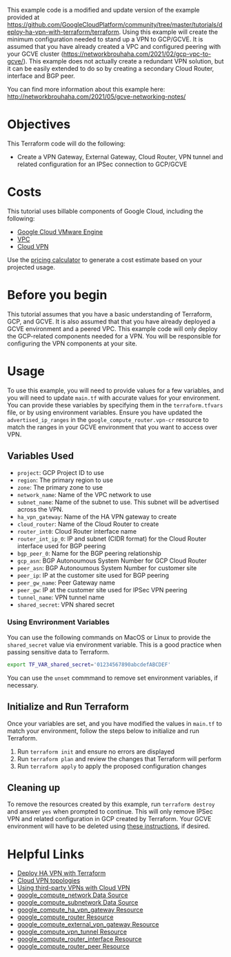 This example code is a modified and update version of the example provided at https://github.com/GoogleCloudPlatform/community/tree/master/tutorials/deploy-ha-vpn-with-terraform/terraform. Using this example will create the minimum configuration needed to stand up a VPN to GCP/GCVE. It is assumed that you have already created a VPC and configured peering with your GCVE cluster (https://networkbrouhaha.com/2021/02/gcp-vpc-to-gcve/). This example does not actually create a redundant VPN solution, but it can be easily extended to do so by creating a secondary Cloud Router, interface and BGP peer.

You can find more information about this example here: http://networkbrouhaha.com/2021/05/gcve-networking-notes/
# Objectives

This Terraform code will do the following:

* Create a VPN Gateway, External Gateway, Cloud Router, VPN tunnel and related configuration for an IPSec connection to GCP/GCVE

# Costs 

This tutorial uses billable components of Google Cloud, including the following:

* [Google Cloud VMware Engine](https://cloud.google.com/vmware-engine)
* [VPC](https://cloud.google.com/vpc/pricing)
* [Cloud VPN](https://cloud.google.com/network-connectivity/docs/vpn/pricing)

Use the [pricing calculator](https://cloud.google.com/products/calculator) to generate a cost estimate based on your projected usage.

# Before you begin

This tutorial assumes that you have a basic understanding of Terraform, GCP, and GCVE. It is also assumed that that you have already deployed a GCVE environment and a peered VPC. This example code will only deploy the GCP-related components needed for a VPN. You will be responsible for configuring the VPN components at your site.

# Usage

To use this example, you will need to provide values for a few variables, and you will need to update `main.tf` with accurate values for your environment. You can provide these variables by specifying them in the `terraform.tfvars` file, or by using environment variables. Ensure you have updated the `advertised_ip_ranges` in the `google_compute_router.vpn-cr` resource to match the ranges in your GCVE environment that you want to access over VPN.

## Variables Used

* `project`: GCP Project ID to use
* `region`: The primary region to use
* `zone`: The primary zone to use
* `network_name`: Name of the VPC network to use
* `subnet_name`: Name of the subnet to use. This subnet will be advertised across the VPN.
* `ha_vpn_gateway`: Name of the HA VPN gateway to create
* `cloud_router`: Name of the Cloud Router to create
* `router_int0`: Cloud Router interface name
* `router_int_ip_0`: IP and subnet (CIDR format) for the Cloud Router interface used for BGP peering
* `bgp_peer_0`: Name for the BGP peering relationship
* `gcp_asn`: BGP Autonoumous System Number for GCP Cloud Router
* `peer_asn`: BGP Autonoumous System Number for customer site
* `peer_ip`: IP at the customer site used for BGP peering
* `peer_gw_name`: Peer Gateway name
* `peer_gw`: IP at the customer site used for IPSec VPN peering
* `tunnel_name`: VPN tunnel name
* `shared_secret`: VPN shared secret

### Using Envrironment Variables

You can use the following commands on MacOS or Linux to provide the `shared_secret` value via environment variable. This is a good practice when passing sensitive data to Terraform.

```bash
export TF_VAR_shared_secret='01234567890abcdefABCDEF'
```

You can use the `unset` commmand to remove set environment variables, if necessary.

## Initialize and Run Terraform

Once your variables are set, and you have modified the values in `main.tf` to match your environment, follow the steps below to initialize and run Terraform.

1. Run `terraform init` and ensure no errors are displayed
2. Run `terraform plan` and review the changes that Terraform will perform
3. Run `terraform apply` to apply the proposed configuration changes

## Cleaning up

To remove the resources created by this example, run `terraform destroy` and answer `yes` when prompted to continue. This will only remove IPSec VPN and related configuration in GCP created by Terraform. Your GCVE environment will have to be deleted using [these instructions](https://cloud.google.com/vmware-engine/docs/private-clouds/howto-delete-private-cloud), if desired.

# Helpful Links

* [Deploy HA VPN with Terraform](https://cloud.google.com/community/tutorials/deploy-ha-vpn-with-terraform)
* [Cloud VPN topologies](https://cloud.google.com/network-connectivity/docs/vpn/concepts/topologies)
* [Using third-party VPNs with Cloud VPN](https://cloud.google.com/network-connectivity/docs/vpn/how-to/interop-guides)
* [google_compute_network Data Source](https://registry.terraform.io/providers/hashicorp/google/latest/docs/data-sources/compute_network)
* [google_compute_subnetwork Data Source](https://registry.terraform.io/providers/hashicorp/google/latest/docs/data-sources/compute_subnetwork)
* [google_compute_ha_vpn_gateway Resource](https://registry.terraform.io/providers/hashicorp/google/latest/docs/resources/compute_ha_vpn_gateway)
* [google_compute_router Resource](https://registry.terraform.io/providers/hashicorp/google/latest/docs/resources/compute_router)
* [google_compute_external_vpn_gateway Resource](https://registry.terraform.io/providers/hashicorp/google/latest/docs/resources/compute_external_vpn_gateway)
* [google_compute_vpn_tunnel Resource](https://registry.terraform.io/providers/hashicorp/google/latest/docs/resources/compute_vpn_tunnel)
* [google_compute_router_interface Resource](https://registry.terraform.io/providers/hashicorp/google/latest/docs/resources/compute_router_interface)
* [google_compute_router_peer Resource](https://registry.terraform.io/providers/hashicorp/google/latest/docs/resources/compute_router_interface)